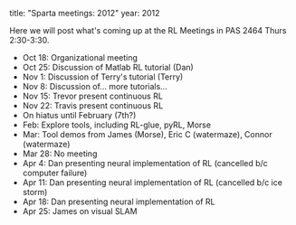 title: "Sparta meetings: 2012"
year: 2012

Here we will post what's coming up at the RL Meetings in PAS 2464 Thurs
2:30-3:30.

  
- Oct 18: Organizational meeting   
- Oct 25: Discussion of Matlab RL tutorial (Dan)   
- Nov 1: Discussion of Terry's tutorial (Terry)   
- Nov 8: Discussion of... more tutorials...   
- Nov 15: Trevor present continuous RL   
- Nov 22: Travis present continuous RL   
- On hiatus until February (7th?)   
- Feb: Explore tools, including RL-glue, pyRL, Morse   
- Mar: Tool demos from James (Morse), Eric C (watermaze), Connor (watermaze)   
- Mar 28: No meeting   
- Apr 4: Dan presenting neural implementation of RL (cancelled b/c computer failure)   
- Apr 11: Dan presenting neural implementation of RL (cancelled b/c ice storm)   
- Apr 18: Dan presenting neural implementation of RL   
- Apr 25: James on visual SLAM


